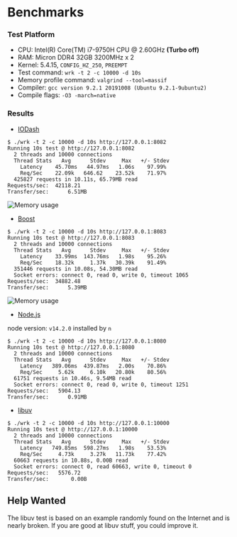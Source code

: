 Benchmarks
=========

### Test Platform
- CPU: Intel(R) Core(TM) i7-9750H CPU @ 2.60GHz **(Turbo off)**
- RAM: Micron DDR4 32GB 3200MHz x 2
- Kernel: 5.4.15, `CONFIG_HZ_250`, `PREEMPT`
- Test command: `wrk -t 2 -c 10000 -d 10s`
- Memory profile command: `valgrind --tool=massif`
- Compiler: `gcc version 9.2.1 20191008 (Ubuntu 9.2.1-9ubuntu2)`
- Compile flags: `-O3 -march=native`

### Results
- [IODash](./IODash_HTTP.cpp)
```
$ ./wrk -t 2 -c 10000 -d 10s http://127.0.0.1:8082
Running 10s test @ http://127.0.0.1:8082
  2 threads and 10000 connections
  Thread Stats   Avg      Stdev     Max   +/- Stdev
    Latency    45.70ms   44.97ms   1.06s    97.99%
    Req/Sec    22.09k   646.62    23.52k    71.97%
  425827 requests in 10.11s, 65.79MB read
Requests/sec:  42118.21
Transfer/sec:      6.51MB
```

![Memory usage](https://user-images.githubusercontent.com/34613827/81383314-6feea000-9142-11ea-949a-653d14d9afc2.png)

- [Boost](./boost_HTTP.cpp)
```
$ ./wrk -t 2 -c 10000 -d 10s http://127.0.0.1:8083 
Running 10s test @ http://127.0.0.1:8083
  2 threads and 10000 connections
  Thread Stats   Avg      Stdev     Max   +/- Stdev
    Latency    33.99ms  143.76ms   1.98s    95.26%
    Req/Sec    18.32k     1.37k   30.39k    91.49%
  351446 requests in 10.08s, 54.30MB read
  Socket errors: connect 0, read 0, write 0, timeout 1065
Requests/sec:  34882.48
Transfer/sec:      5.39MB
```

![Memory usage](https://user-images.githubusercontent.com/34613827/81383650-ed1a1500-9142-11ea-9a58-e79c8b1c6b15.png)


- [Node.js](./node_HTTP.js)

node version: `v14.2.0` installed by `n`
```
$ ./wrk -t 2 -c 10000 -d 10s http://127.0.0.1:8080
Running 10s test @ http://127.0.0.1:8080
  2 threads and 10000 connections
  Thread Stats   Avg      Stdev     Max   +/- Stdev
    Latency   389.06ms  439.87ms   2.00s    70.86%
    Req/Sec     5.62k     6.10k   20.80k    80.56%
  61751 requests in 10.46s, 9.54MB read
  Socket errors: connect 0, read 0, write 0, timeout 1251
Requests/sec:   5904.13
Transfer/sec:      0.91MB
```

- [libuv](./libuv_HTTP.c)
```
$ ./wrk -t 2 -c 10000 -d 10s http://127.0.0.1:10000
Running 10s test @ http://127.0.0.1:10000
  2 threads and 10000 connections
  Thread Stats   Avg      Stdev     Max   +/- Stdev
    Latency   749.85ms  598.27ms   1.98s    53.53%
    Req/Sec     4.73k     3.27k   11.73k    77.42%
  60663 requests in 10.88s, 0.00B read
  Socket errors: connect 0, read 60663, write 0, timeout 0
Requests/sec:   5576.72
Transfer/sec:       0.00B
```


## Help Wanted

The libuv test is based on an example randomly found on the Internet and is nearly broken. If you are good at libuv stuff, you could improve it.